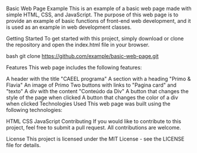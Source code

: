 Basic Web Page Example
This is an example of a basic web page made with simple HTML, CSS, and JavaScript. The purpose of this web page is to provide an example of basic functions of front-end web development, and it is used as an example in web development classes.

Getting Started
To get started with this project, simply download or clone the repository and open the index.html file in your browser.

bash
git clone https://github.com/example/basic-web-page.git

Features
This web page includes the following features:

A header with the title "CAEEL programa"
A section with a heading "Primo & Flavia"
An image of Primo
Two buttons with links to "Pagina card" and "texto"
A div with the content "Conteúdo da Div"
A button that changes the style of the page when clicked
A button that changes the color of a div when clicked
Technologies Used
This web page was built using the following technologies:

HTML
CSS
JavaScript
Contributing
If you would like to contribute to this project, feel free to submit a pull request. All contributions are welcome.

License
This project is licensed under the MIT License - see the LICENSE file for details.
